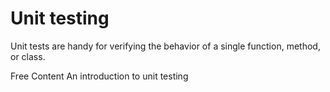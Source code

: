 # Unit testing

Unit tests are handy for verifying the behavior of a single function, method, or class.

<ResourceGroupTitle>Free Content</ResourceGroupTitle>
<BadgeLink colorScheme='blue' badgeText='Official Docs' href='https://docs.flutter.dev/cookbook/testing/unit/introduction'>An introduction to unit testing</BadgeLink>
